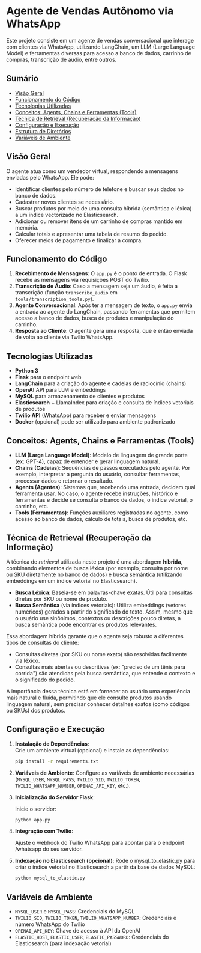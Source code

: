 # Agente de Vendas Autônomo via WhatsApp

Este projeto consiste em um agente de vendas conversacional que interage com clientes via WhatsApp, utilizando LangChain, um LLM (Large Language Model) e ferramentas diversas para acesso a banco de dados, carrinho de compras, transcrição de áudio, entre outros.

## Sumário

- [Visão Geral](#visão-geral)
- [Funcionamento do Código](#funcionamento-do-código)
- [Tecnologias Utilizadas](#tecnologias-utilizadas)
- [Conceitos: Agents, Chains e Ferramentas (Tools)](#conceitos-agents-chains-e-ferramentas-tools)
- [Técnica de Retrieval (Recuperação da Informação)](#técnica-de-retrieval-recuperação-da-informação)
- [Configuração e Execução](#configuração-e-execução)
- [Estrutura de Diretórios](#estrutura-de-diretórios)
- [Variáveis de Ambiente](#variáveis-de-ambiente)

## Visão Geral

O agente atua como um vendedor virtual, respondendo a mensagens enviadas pelo WhatsApp. Ele pode:

- Identificar clientes pelo número de telefone e buscar seus dados no banco de dados.
- Cadastrar novos clientes se necessário.
- Buscar produtos por meio de uma consulta híbrida (semântica e léxica) a um índice vectorizado no Elasticsearch.
- Adicionar ou remover itens de um carrinho de compras mantido em memória.
- Calcular totais e apresentar uma tabela de resumo do pedido.
- Oferecer meios de pagamento e finalizar a compra.

## Funcionamento do Código

1. **Recebimento de Mensagens**: O `app.py` é o ponto de entrada. O Flask recebe as mensagens via requisições POST do Twilio.  
2. **Transcrição de Áudio**: Caso a mensagem seja um áudio, é feita a transcrição (função `transcribe_audio` em `tools/transcription_tools.py`).  
3. **Agente Conversacional**: Após ter a mensagem de texto, o `app.py` envia a entrada ao agente do LangChain, passando ferramentas que permitem acesso a banco de dados, busca de produtos e manipulação do carrinho.  
4. **Resposta ao Cliente**: O agente gera uma resposta, que é então enviada de volta ao cliente via Twilio WhatsApp.

## Tecnologias Utilizadas

- **Python 3**  
- **Flask** para o endpoint web  
- **LangChain** para a criação do agente e cadeias de raciocínio (chains)  
- **OpenAI** API para LLM e embeddings  
- **MySQL** para armazenamento de clientes e produtos  
- **Elasticsearch** + LlamaIndex para criação e consulta de índices vetoriais de produtos  
- **Twilio API** (WhatsApp) para receber e enviar mensagens  
- **Docker** (opcional) pode ser utilizado para ambiente padronizado

## Conceitos: Agents, Chains e Ferramentas (Tools)

- **LLM (Large Language Model)**: Modelo de linguagem de grande porte (ex: GPT-4), capaz de entender e gerar linguagem natural.
- **Chains (Cadeias)**: Sequências de passos executados pelo agente. Por exemplo, interpretar a pergunta do usuário, consultar ferramentas, processar dados e retornar o resultado.
- **Agents (Agentes)**: Sistemas que, recebendo uma entrada, decidem qual ferramenta usar. No caso, o agente recebe instruções, histórico e ferramentas e decide se consulta o banco de dados, o índice vetorial, o carrinho, etc.
- **Tools (Ferramentas)**: Funções auxiliares registradas no agente, como acesso ao banco de dados, cálculo de totais, busca de produtos, etc.

## Técnica de Retrieval (Recuperação da Informação)

A técnica de *retrieval* utilizada neste projeto é uma abordagem **híbrida**, combinando elementos de busca léxica (por exemplo, consulta por nome ou SKU diretamente no banco de dados) e busca semântica (utilizando embeddings em um índice vetorial no Elasticsearch).

- **Busca Léxica**: Baseia-se em palavras-chave exatas. Útil para consultas diretas por SKU ou nome de produto.
- **Busca Semântica** (via índices vetoriais): Utiliza embeddings (vetores numéricos) gerados a partir do significado do texto. Assim, mesmo que o usuário use sinônimos, contextos ou descrições pouco diretas, a busca semântica pode encontrar os produtos relevantes.

Essa abordagem híbrida garante que o agente seja robusto a diferentes tipos de consultas do cliente:  
- Consultas diretas (por SKU ou nome exato) são resolvidas facilmente via léxico.  
- Consultas mais abertas ou descritivas (ex: "preciso de um tênis para corrida") são atendidas pela busca semântica, que entende o contexto e o significado do pedido.

A importância dessa técnica está em fornecer ao usuário uma experiência mais natural e fluida, permitindo que ele consulte produtos usando linguagem natural, sem precisar conhecer detalhes exatos (como códigos ou SKUs) dos produtos.

## Configuração e Execução

1. **Instalação de Dependências**:  
   Crie um ambiente virtual (opcional) e instale as dependências:
   ```bash
   pip install -r requirements.txt
   ```


2. **Variáveis de Ambiente**:
Configure as variáveis de ambiente necessárias (```MYSQL_USER```, ```MYSQL_PASS```, ```TWILIO_SID```, ```TWILIO_TOKEN```, ```TWILIO_WHATSAPP_NUMBER```, ```OPENAI_API_KEY```, etc.).

3. **Inicialização do Servidor Flask**:

    Inicie o servidor:

    ```bash
    python app.py
    ```
4. **Integração com Twilio**:

    Ajuste o webhook do Twilio WhatsApp para apontar para o endpoint /whatsapp do seu servidor.

5. **Indexação no Elasticsearch (opcional)**:
    Rode o mysql_to_elastic.py para criar o índice vetorial no Elasticsearch a partir da base de dados MySQL:

    ```bash
    python mysql_to_elastic.py
    ```

## Variáveis de Ambiente
- ```MYSQL_USER``` e ```MYSQL_PASS```: Credenciais do MySQL
- ```TWILIO_SID```, ```TWILIO_TOKEN```, ```TWILIO_WHATSAPP_NUMBER```: Credenciais e número WhatsApp do Twilio
- ```OPENAI_API_KEY```: Chave de acesso à API da OpenAI
- ```ELASTIC_HOST```, ```ELASTIC_USER```, ```ELASTIC_PASSWORD```: Credenciais do Elasticsearch (para indexação vetorial)

